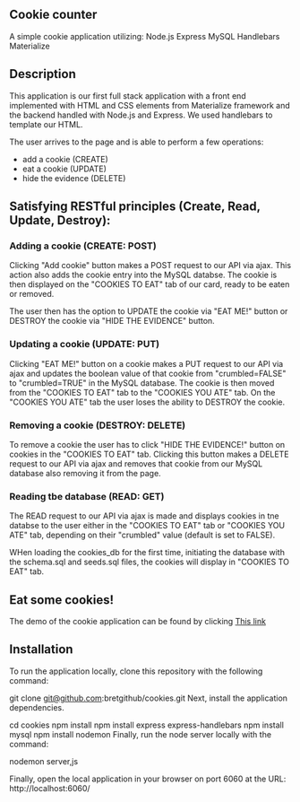 ## Cookie counter

A simple cookie application utilizing:
Node.js
Express
MySQL
Handlebars
Materialize 

## Description

This application is our first full stack application with a front end implemented with HTML and CSS elements from Materialize framework and the backend handled with Node.js and Express. We used handlebars to template our HTML. 

The user arrives to the page and is able to perform a few operations:
* add a cookie (CREATE)
* eat a cookie (UPDATE)
* hide the evidence (DELETE)

## Satisfying RESTful principles (Create, Read, Update, Destroy):

### Adding a cookie (CREATE: POST)
Clicking "Add cookie" button makes a POST request to our API via ajax. This action also adds the cookie entry into the MySQL databse. The cookie is then displayed on the "COOKIES TO EAT" tab of our card, ready to be eaten or removed. 

The user then has the option to UPDATE the cookie via "EAT ME!" button or DESTROY the cookie via "HIDE THE EVIDENCE" button.

### Updating a cookie (UPDATE: PUT)
Clicking "EAT ME!" button on a cookie makes a PUT request to our API via ajax and updates the boolean value of that cookie from "crumbled=FALSE" to "crumbled=TRUE" in the MySQL database. The cookie is then moved from the "COOKIES TO EAT" tab to the "COOKIES YOU ATE" tab. On the "COOKIES YOU ATE" tab the user loses the ability to DESTROY the cookie. 

### Removing a cookie (DESTROY: DELETE)
To remove a cookie the user has to click "HIDE THE EVIDENCE!" button on cookies in the "COOKIES TO EAT" tab. Clicking this button makes a DELETE request to our API via ajax and removes that cookie from our MySQL database also removing it from the page. 

### Reading tbe database (READ: GET)
The READ request to our API via ajax is made and displays cookies in tne databse to the user either in the "COOKIES TO EAT" tab or "COOKIES YOU ATE" tab, depending on their "crumbled" value (default is set to FALSE). 

WHen loading the cookies_db for the first time, initiating the database with the schema.sql and seeds.sql files, the cookies will display in "COOKIES TO EAT" tab.

## Eat some cookies!
The demo of the cookie application can be found by clicking [This link](#)

## Installation
To run the application locally, clone this repository with the following command:

git clone git@github.com:bretgithub/cookies.git
Next, install the application dependencies.

cd cookies
npm install
npm install express express-handlebars
npm install mysql
npm install nodemon
Finally, run the node server locally with the command:

nodemon server,js

Finally, open the local application in your browser on port 6060 at the URL: http://localhost:6060/
